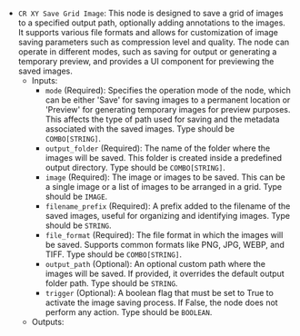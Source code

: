 - `CR XY Save Grid Image`: This node is designed to save a grid of images to a specified output path, optionally adding annotations to the images. It supports various file formats and allows for customization of image saving parameters such as compression level and quality. The node can operate in different modes, such as saving for output or generating a temporary preview, and provides a UI component for previewing the saved images.
    - Inputs:
        - `mode` (Required): Specifies the operation mode of the node, which can be either 'Save' for saving images to a permanent location or 'Preview' for generating temporary images for preview purposes. This affects the type of path used for saving and the metadata associated with the saved images. Type should be `COMBO[STRING]`.
        - `output_folder` (Required): The name of the folder where the images will be saved. This folder is created inside a predefined output directory. Type should be `COMBO[STRING]`.
        - `image` (Required): The image or images to be saved. This can be a single image or a list of images to be arranged in a grid. Type should be `IMAGE`.
        - `filename_prefix` (Required): A prefix added to the filename of the saved images, useful for organizing and identifying images. Type should be `STRING`.
        - `file_format` (Required): The file format in which the images will be saved. Supports common formats like PNG, JPG, WEBP, and TIFF. Type should be `COMBO[STRING]`.
        - `output_path` (Optional): An optional custom path where the images will be saved. If provided, it overrides the default output folder path. Type should be `STRING`.
        - `trigger` (Optional): A boolean flag that must be set to True to activate the image saving process. If False, the node does not perform any action. Type should be `BOOLEAN`.
    - Outputs:
